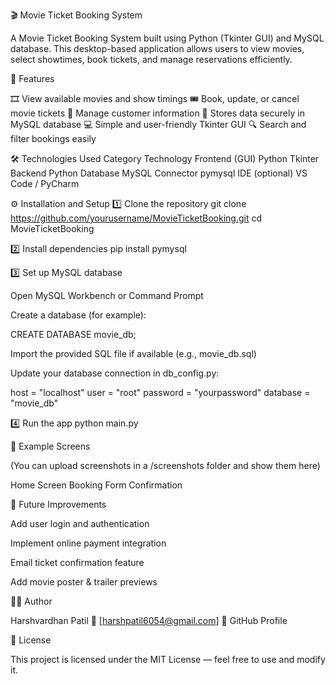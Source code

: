 🎬 Movie Ticket Booking System

A Movie Ticket Booking System built using Python (Tkinter GUI) and MySQL database.
This desktop-based application allows users to view movies, select showtimes, book tickets, and manage reservations efficiently.

🚀 Features

🎞️ View available movies and show timings
🎟️ Book, update, or cancel movie tickets
👥 Manage customer information
💾 Stores data securely in MySQL database
💻 Simple and user-friendly Tkinter GUI
🔍 Search and filter bookings easily

🛠️ Technologies Used
Category	Technology
Frontend (GUI)	Python Tkinter
Backend	Python
Database	MySQL
Connector	pymysql
IDE (optional)	VS Code / PyCharm

⚙️ Installation and Setup
1️⃣ Clone the repository
git clone https://github.com/yourusername/MovieTicketBooking.git
cd MovieTicketBooking

2️⃣ Install dependencies
pip install pymysql

3️⃣ Set up MySQL database

Open MySQL Workbench or Command Prompt

Create a database (for example):

CREATE DATABASE movie_db;


Import the provided SQL file if available (e.g., movie_db.sql)

Update your database connection in db_config.py:

host = "localhost"
user = "root"
password = "yourpassword"
database = "movie_db"

4️⃣ Run the app
python main.py

🧩 Example Screens

(You can upload screenshots in a /screenshots folder and show them here)

Home Screen	Booking Form	Confirmation

	
	
🧠 Future Improvements

Add user login and authentication

Implement online payment integration

Email ticket confirmation feature

Add movie poster & trailer previews

🧑‍💻 Author

Harshvardhan Patil
📧 [harshpatil6054@gmail.com]
🔗 GitHub Profile

📜 License

This project is licensed under the MIT License — feel free to use and modify it.
